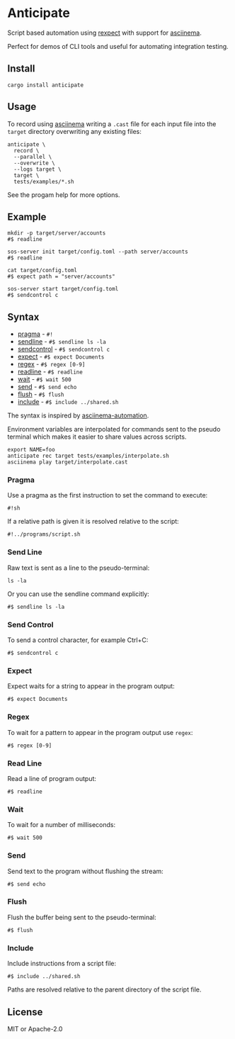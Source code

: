 # Anticipate

Script based automation using [rexpect](https://docs.rs/rexpect/latest/rexpect/) with support for [asciinema][].

Perfect for demos of CLI tools and useful for automating integration testing.

## Install

```
cargo install anticipate
```

## Usage

To record using [asciinema][] writing a `.cast` file for each input file into the `target` directory overwriting any existing files:

```
anticipate \
  record \
  --parallel \
  --overwrite \
  --logs target \
  target \
  tests/examples/*.sh
```

See the progam help for more options.

## Example

```shell
mkdir -p target/server/accounts
#$ readline

sos-server init target/config.toml --path server/accounts
#$ readline

cat target/config.toml
#$ expect path = "server/accounts"

sos-server start target/config.toml
#$ sendcontrol c
```

## Syntax

* [pragma](#pragma) - `#!`
* [sendline](#send-line) - `#$ sendline ls -la`
* [sendcontrol](#send-control) - `#$ sendcontrol c`
* [expect](#expect) - `#$ expect Documents`
* [regex](#regex) - `#$ regex [0-9]`
* [readline](#read-line) - `#$ readline`
* [wait](#wait) - `#$ wait 500`
* [send](#send) - `#$ send echo`
* [flush](#flush) - `#$ flush`
* [include](#include) - `#$ include ../shared.sh`

The syntax is inspired by [asciinema-automation](https://github.com/PierreMarchand20/asciinema_automation/).

Environment variables are interpolated for commands sent to the pseudo terminal which makes it easier to share values across scripts. 

```
export NAME=foo
anticipate rec target tests/examples/interpolate.sh
asciinema play target/interpolate.cast
```

### Pragma

Use a pragma as the first instruction to set the command to execute:

```
#!sh
```

If a relative path is given it is resolved relative to the script:

```
#!../programs/script.sh
```

### Send Line

Raw text is sent as a line to the pseudo-terminal:

```
ls -la
```

Or you can use the sendline command explicitly:

```
#$ sendline ls -la
```

### Send Control

To send a control character, for example Ctrl+C:

```
#$ sendcontrol c
```

### Expect

Expect waits for a string to appear in the program output:

```
#$ expect Documents
```

### Regex

To wait for a pattern to appear in the program output use `regex`:

```
#$ regex [0-9]
```

### Read Line

Read a line of program output:

```
#$ readline
```

### Wait

To wait for a number of milliseconds:

```
#$ wait 500
```

### Send

Send text to the program without flushing the stream:

```
#$ send echo
```

### Flush

Flush the buffer being sent to the pseudo-terminal:

```
#$ flush
```

### Include

Include instructions from a script file:

```
#$ include ../shared.sh
```

Paths are resolved relative to the parent directory of the script file.

## License

MIT or Apache-2.0

[asciinema]: https://asciinema.org/
